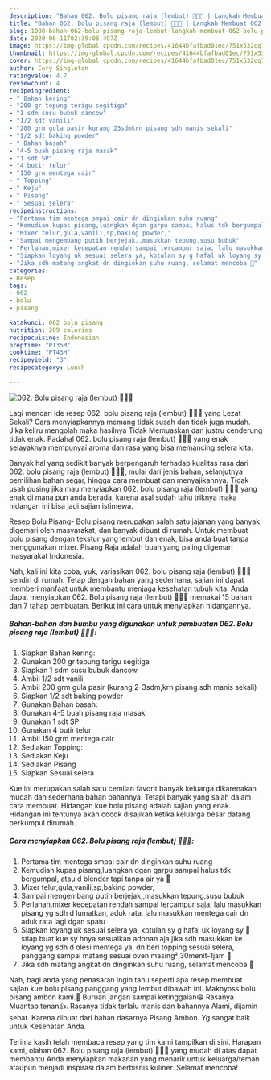 ```yaml
---
description: "Bahan 062. Bolu pisang raja (lembut) 🍌🍌🍌 | Langkah Membuat 062. Bolu pisang raja (lembut) 🍌🍌🍌 Yang Enak Dan Mudah"
title: "Bahan 062. Bolu pisang raja (lembut) 🍌🍌🍌 | Langkah Membuat 062. Bolu pisang raja (lembut) 🍌🍌🍌 Yang Enak Dan Mudah"
slug: 1088-bahan-062-bolu-pisang-raja-lembut-langkah-membuat-062-bolu-pisang-raja-lembut-yang-enak-dan-mudah
date: 2020-06-11T02:39:08.497Z
image: https://img-global.cpcdn.com/recipes/41644bfafbad01ec/751x532cq70/062-bolu-pisang-raja-lembut-🍌🍌🍌-foto-resep-utama.jpg
thumbnail: https://img-global.cpcdn.com/recipes/41644bfafbad01ec/751x532cq70/062-bolu-pisang-raja-lembut-🍌🍌🍌-foto-resep-utama.jpg
cover: https://img-global.cpcdn.com/recipes/41644bfafbad01ec/751x532cq70/062-bolu-pisang-raja-lembut-🍌🍌🍌-foto-resep-utama.jpg
author: Cory Singleton
ratingvalue: 4.7
reviewcount: 4
recipeingredient:
- " Bahan kering"
- "200 gr tepung terigu segitiga"
- "1 sdm susu bubuk dancow"
- "1/2 sdt vanili"
- "200 grm gula pasir kurang 23sdmkrn pisang sdh manis sekali"
- "1/2 sdt baking powder"
- " Bahan basah"
- "4-5 buah pisang raja masak"
- "1 sdt SP"
- "4 butir telur"
- "150 grm mentega cair"
- " Topping"
- " Keju"
- " Pisang"
- " Sesuai selera"
recipeinstructions:
- "Pertama tim mentega smpai cair dn dinginkan suhu ruang"
- "Kemudian kupas pisang,luangkan dgan garpu sampai halus tdk bergumpal, atau d blender tapi tanpa air ya 🙂"
- "Mixer telur,gula,vanili,sp,baking powder,"
- "Sampai mengembang putih berjejak,,masukkan tepung,susu bubuk"
- "Perlahan,mixer kecepatan rendah sampai tercampur saja, lalu masukkan pisang yg sdh d lumatkan, aduk rata, lalu masukkan mentega cair dn aduk rata lagi dgan spatu"
- "Siapkan loyang uk sesuai selera ya, kbtulan sy g hafal uk loyang sy 🤭 stiap buat kue sy hnya sesuaikan adonan aja,jika sdh masukkan ke loyang yg sdh d olesi mentega ya, dn beri topping sesuai selera, panggang sampai matang sesuai oven masing²,30menit-1jam 🙂"
- "Jika sdh matang angkat dn dinginkan suhu ruang, selamat mencoba 🙂"
categories:
- Resep
tags:
- 062
- bolu
- pisang

katakunci: 062 bolu pisang 
nutrition: 209 calories
recipecuisine: Indonesian
preptime: "PT35M"
cooktime: "PT43M"
recipeyield: "3"
recipecategory: Lunch

---
```



![062. Bolu pisang raja (lembut) 🍌🍌🍌](https://img-global.cpcdn.com/recipes/41644bfafbad01ec/751x532cq70/062-bolu-pisang-raja-lembut-🍌🍌🍌-foto-resep-utama.jpg)

Lagi mencari ide resep 062. bolu pisang raja (lembut) 🍌🍌🍌 yang Lezat Sekali? Cara menyiapkannya memang tidak susah dan tidak juga mudah. Jika keliru mengolah maka hasilnya Tidak Memuaskan dan justru cenderung tidak enak. Padahal 062. bolu pisang raja (lembut) 🍌🍌🍌 yang enak selayaknya mempunyai aroma dan rasa yang bisa memancing selera kita.

Banyak hal yang sedikit banyak berpengaruh terhadap kualitas rasa dari 062. bolu pisang raja (lembut) 🍌🍌🍌, mulai dari jenis bahan, selanjutnya pemilihan bahan segar, hingga cara membuat dan menyajikannya. Tidak usah pusing jika mau menyiapkan 062. bolu pisang raja (lembut) 🍌🍌🍌 yang enak di mana pun anda berada, karena asal sudah tahu triknya maka hidangan ini bisa jadi sajian istimewa.

Resep Bolu Pisang- Bolu pisang merupakan salah satu jajanan yang banyak digemari oleh masyarakat, dan banyak dibuat di rumah. Untuk membuat bolu pisang dengan tekstur yang lembut dan enak, bisa anda buat tanpa menggunakan mixer. Pisang Raja adalah buah yang paling digemari masyarakat Indonesia.


Nah, kali ini kita coba, yuk, variasikan 062. bolu pisang raja (lembut) 🍌🍌🍌 sendiri di rumah. Tetap dengan bahan yang sederhana, sajian ini dapat memberi manfaat untuk membantu menjaga kesehatan tubuh kita. Anda dapat menyiapkan 062. Bolu pisang raja (lembut) 🍌🍌🍌 memakai 15 bahan dan 7 tahap pembuatan. Berikut ini cara untuk menyiapkan hidangannya.

<!--inarticleads1-->

##### Bahan-bahan dan bumbu yang digunakan untuk pembuatan 062. Bolu pisang raja (lembut) 🍌🍌🍌:

1. Siapkan  Bahan kering:
1. Gunakan 200 gr tepung terigu segitiga
1. Siapkan 1 sdm susu bubuk dancow
1. Ambil 1/2 sdt vanili
1. Ambil 200 grm gula pasir (kurang 2-3sdm,krn pisang sdh manis sekali)
1. Siapkan 1/2 sdt baking powder
1. Gunakan  Bahan basah:
1. Gunakan 4-5 buah pisang raja masak
1. Gunakan 1 sdt SP
1. Gunakan 4 butir telur
1. Ambil 150 grm mentega cair
1. Sediakan  Topping:
1. Sediakan  Keju
1. Sediakan  Pisang
1. Siapkan  Sesuai selera


Kue ini merupakan salah satu cemilan favorit banyak keluarga dikarenakan mudah dan sederhana bahan bahannya. Tetapi banyak yang salah dalam cara membuat. Hidangan kue bolu pisang adalah sajian yang enak. Hidangan ini tentunya akan cocok disajikan ketika keluarga besar datang berkumpul dirumah. 

<!--inarticleads2-->

##### Cara menyiapkan 062. Bolu pisang raja (lembut) 🍌🍌🍌:

1. Pertama tim mentega smpai cair dn dinginkan suhu ruang
1. Kemudian kupas pisang,luangkan dgan garpu sampai halus tdk bergumpal, atau d blender tapi tanpa air ya 🙂
1. Mixer telur,gula,vanili,sp,baking powder,
1. Sampai mengembang putih berjejak,,masukkan tepung,susu bubuk
1. Perlahan,mixer kecepatan rendah sampai tercampur saja, lalu masukkan pisang yg sdh d lumatkan, aduk rata, lalu masukkan mentega cair dn aduk rata lagi dgan spatu
1. Siapkan loyang uk sesuai selera ya, kbtulan sy g hafal uk loyang sy 🤭 stiap buat kue sy hnya sesuaikan adonan aja,jika sdh masukkan ke loyang yg sdh d olesi mentega ya, dn beri topping sesuai selera, panggang sampai matang sesuai oven masing²,30menit-1jam 🙂
1. Jika sdh matang angkat dn dinginkan suhu ruang, selamat mencoba 🙂


Nah, bagi anda yang penasaran ingin tahu seperti apa resep membuat sajian kue bolu pisang panggang yang lembut dibawah ini. Maknyoss bolu pisang ambon kami.🍌 Buruan jangan sampai ketinggalan😁 Rasanya Muantap tenan👍. Rasanya tidak terlalu manis dan bahannya Alami, dijamin sehat. Karena dibuat dari bahan dasarnya Pisang Ambon. Yg sangat baik untuk Kesehatan Anda. 

Terima kasih telah membaca resep yang tim kami tampilkan di sini. Harapan kami, olahan 062. Bolu pisang raja (lembut) 🍌🍌🍌 yang mudah di atas dapat membantu Anda menyiapkan makanan yang menarik untuk keluarga/teman ataupun menjadi inspirasi dalam berbisnis kuliner. Selamat mencoba!
